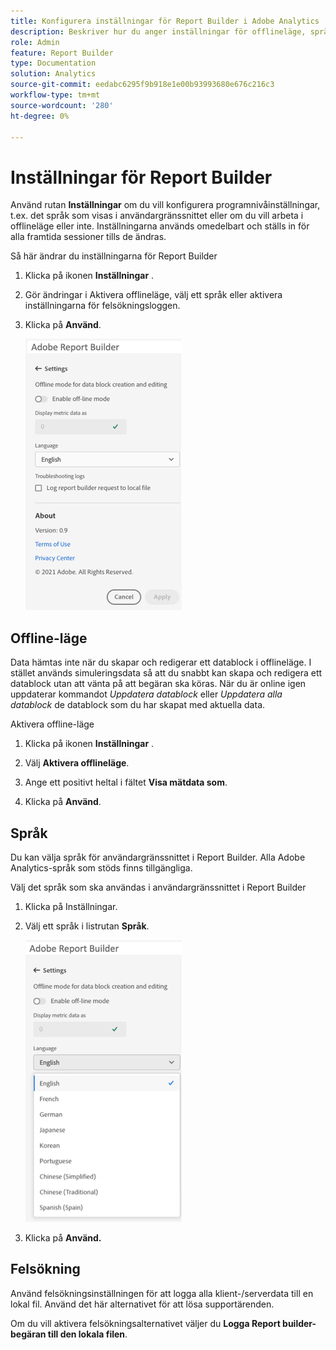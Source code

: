 ```yaml
---
title: Konfigurera inställningar för Report Builder i Adobe Analytics
description: Beskriver hur du anger inställningar för offlineläge, språk, aktuellt läge och felsökning.
role: Admin
feature: Report Builder
type: Documentation
solution: Analytics
source-git-commit: eedabc6295f9b918e1e00b93993680e676c216c3
workflow-type: tm+mt
source-wordcount: '280'
ht-degree: 0%

---
```


# Inställningar för Report Builder

Använd rutan **Inställningar** om du vill konfigurera programnivåinställningar, t.ex. det språk som visas i användargränssnittet eller om du vill arbeta i offlineläge eller inte. Inställningarna används omedelbart och ställs in för alla framtida sessioner tills de ändras.

Så här ändrar du inställningarna för Report Builder

1. Klicka på ikonen **Inställningar** .

1. Gör ändringar i Aktivera offlineläge, välj ett språk eller aktivera inställningarna för felsökningsloggen.

1. Klicka på **Använd**.

   ![Report Builder datumintervallfönster med knappen Avbryt och använd.](./assets/image38.png)

## Offline-läge

Data hämtas inte när du skapar och redigerar ett datablock i offlineläge. I stället används simuleringsdata så att du snabbt kan skapa och redigera ett datablock utan att vänta på att begäran ska köras. När du är online igen uppdaterar kommandot *Uppdatera datablock* eller *Uppdatera alla datablock* de datablock som du har skapat med aktuella data.

Aktivera offline-läge

1. Klicka på ikonen **Inställningar** .

1. Välj **Aktivera offlineläge**.

1. Ange ett positivt heltal i fältet **Visa mätdata som**.

1. Klicka på **Använd**.

## Språk

Du kan välja språk för användargränssnittet i Report Builder. Alla Adobe Analytics-språk som stöds finns tillgängliga.

Välj det språk som ska användas i användargränssnittet i Report Builder

1. Klicka på Inställningar.

1. Välj ett språk i listrutan **Språk**.

   ![Datumintervallfönstret Report Builder visar språklistan med engelska markerat.](./assets/image39.png)

1. Klicka på **Använd.**

## Felsökning

Använd felsökningsinställningen för att logga alla klient-/serverdata till en lokal fil. Använd det här alternativet för att lösa supportärenden.

Om du vill aktivera felsökningsalternativet väljer du **Logga Report builder-begäran till den lokala filen**.
